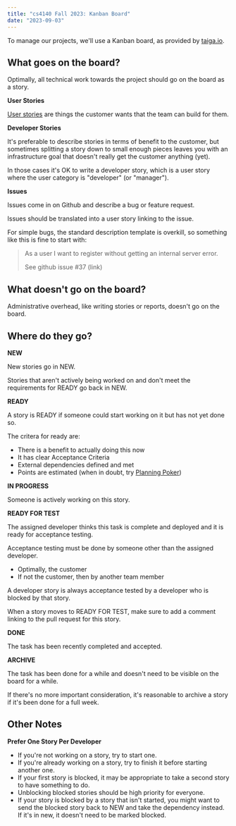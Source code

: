 ```yaml
---
title: "cs4140 Fall 2023: Kanban Board"
date: "2023-09-03"
---
```


To manage our projects, we'll use a Kanban board, as provided by [taiga.io](
https://taiga.io).

## What goes on the board?

Optimally, all technical work towards the project should go on the
board as a story.

**User Stories**

[User stories](./user-stories) are things the customer wants that the
team can build for them.

**Developer Stories**

It's preferable to describe stories in terms of benefit to the
customer, but sometimes splitting a story down to small enough pieces
leaves you with an infrastructure goal that doesn't really get the
customer anything (yet).

In those cases it's OK to write a developer story, which is a user
story where the user category is "developer" (or "manager").

**Issues**

Issues come in on Github and describe a bug or feature request.

Issues should be translated into a user story linking to the issue.

For simple bugs, the standard description template is overkill, so
something like this is fine to start with:

> As a user I want to register without getting an internal server error.
>
> See github issue #37 (link)

## What doesn't go on the board?

Administrative overhead, like writing stories or reports, doesn't go
on the board.

## Where do they go?

**NEW**

New stories go in NEW.

Stories that aren't actively being worked on and don't meet the
requirements for READY go back in NEW.

**READY**

A story is READY if someone could start working on it but has not yet
done so.

The critera for ready are:

 - There is a benefit to actually doing this now
 - It has clear Acceptance Criteria
 - External dependencies defined and met
 - Points are estimated (when in doubt, try [Planning Poker](
   https://en.wikipedia.org/wiki/Planning_poker))

**IN PROGRESS**

Someone is actively working on this story.

**READY FOR TEST**

The assigned developer thinks this task is complete and deployed and
it is ready for acceptance testing.

Acceptance testing must be done by someone other than the assigned
developer.

 - Optimally, the customer
 - If not the customer, then by another team member

A developer story is always acceptance tested by a developer who is
blocked by that story.

When a story moves to READY FOR TEST, make sure to add a comment
linking to the pull request for this story.

**DONE**

The task has been recently completed and accepted.

**ARCHIVE**

The task has been done for a while and doesn't need to be visible on
the board for a while.

If there's no more important consideration, it's reasonable to archive
a story if it's been done for a full week.

## Other Notes

**Prefer One Story Per Developer**

 - If you're not working on a story, try to start one.
 - If you're already working on a story, try to finish it before
   starting another one.
 - If your first story is blocked, it may be appropriate to take a
   second story to have something to do.
 - Unblocking blocked stories should be high priority for everyone.
 - If your story is blocked by a story that isn't started, you might
   want to send the blocked story back to NEW and take the dependency
   instead. If it's in new, it doesn't need to be marked blocked.







